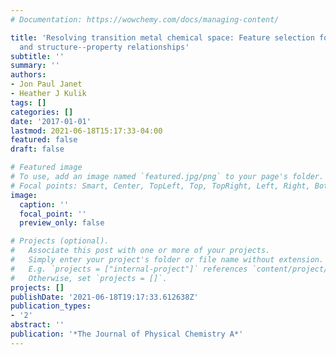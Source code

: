 ```yaml
---
# Documentation: https://wowchemy.com/docs/managing-content/

title: 'Resolving transition metal chemical space: Feature selection for machine learning
  and structure--property relationships'
subtitle: ''
summary: ''
authors:
- Jon Paul Janet
- Heather J Kulik
tags: []
categories: []
date: '2017-01-01'
lastmod: 2021-06-18T15:17:33-04:00
featured: false
draft: false

# Featured image
# To use, add an image named `featured.jpg/png` to your page's folder.
# Focal points: Smart, Center, TopLeft, Top, TopRight, Left, Right, BottomLeft, Bottom, BottomRight.
image:
  caption: ''
  focal_point: ''
  preview_only: false

# Projects (optional).
#   Associate this post with one or more of your projects.
#   Simply enter your project's folder or file name without extension.
#   E.g. `projects = ["internal-project"]` references `content/project/deep-learning/index.md`.
#   Otherwise, set `projects = []`.
projects: []
publishDate: '2021-06-18T19:17:33.612638Z'
publication_types:
- '2'
abstract: ''
publication: '*The Journal of Physical Chemistry A*'
---
```

